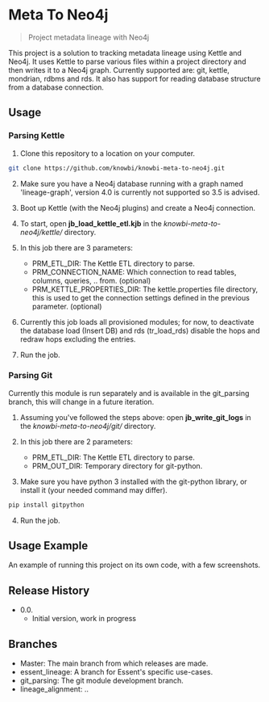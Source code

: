 # Meta To Neo4j

> Project metadata lineage with Neo4j

This project is a solution to tracking metadata lineage using Kettle and Neo4j.
It uses Kettle to parse various files within a project directory and then writes it to a Neo4j graph.
Currently supported are: git, kettle, mondrian, rdbms and rds. It also has support for reading database structure from a database connection.

## Usage

### Parsing Kettle

1. Clone this repository to a location on your computer.

```sh
git clone https://github.com/knowbi/knowbi-meta-to-neo4j.git
```

2. Make sure you have a Neo4j database running with a graph named 'lineage-graph', version 4.0 is currently not supported so 3.5 is advised.
3. Boot up Kettle (with the Neo4j plugins) and create a Neo4j connection.
4. To start, open **jb_load_kettle_etl.kjb** in the *knowbi-meta-to-neo4j/kettle/* directory.
5. In this job there are 3 parameters:
    - PRM_ETL_DIR: The Kettle ETL directory to parse.
    - PRM_CONNECTION_NAME: Which connection to read tables, columns, queries, .. from. (optional)
    - PRM_KETTLE_PROPERTIES_DIR: The kettle.properties file directory, this is used to get the connection settings defined in the previous parameter. (optional)

6. Currently this job loads all provisioned modules; for now, to deactivate the database load (Insert DB) and rds (tr_load_rds) disable the hops and redraw hops excluding the entries.
7. Run the job.

### Parsing Git

Currently this module is run separately and is available in the git_parsing branch, this will change in a future iteration.

1. Assuming you've followed the steps above: open **jb_write_git_logs** in the *knowbi-meta-to-neo4j/git/* directory.
2. In this job there are 2 parameters:
    - PRM_ETL_DIR: The Kettle ETL directory to parse.
    - PRM_OUT_DIR: Temporary directory for git-python.

3. Make sure you have python 3 installed with the git-python library, or install it (your needed command may differ).

```sh
pip install gitpython
```

4. Run the job.

## Usage Example

An example of running this project on its own code, with a few screenshots.

## Release History

* 0.0.
  * Initial version, work in progress

## Branches

- Master: The main branch from which releases are made.
- essent_lineage: A branch for Essent's specific use-cases.
- git_parsing: The git module development branch.
- lineage_alignment: ..